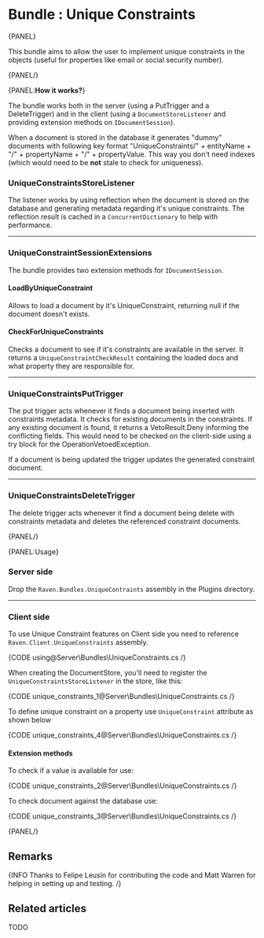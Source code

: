 # Bundle : Unique Constraints

{PANEL}

This bundle aims to allow the user to implement unique constraints in the objects (useful for properties like email or social security number).

{PANEL/}

{PANEL:**How it works?**}

The bundle works both in the server (using a PutTrigger and a DeleteTrigger) and in the client (using a `DocumentStoreListener` and providing extension methods on `IDocumentSession`).

When a document is stored in the database it generates "dummy" documents with following key format "UniqueConstraints/" + entityName + "/" + propertyName + "/" + propertyValue. This way you don't need indexes (which would need to be **not** stale to check for uniqueness).

### UniqueConstraintsStoreListener

The listener works by using reflection when the document is stored on the database and generating metadata regarding it's unique constraints. The reflection result is cached in a `ConcurrentDictionary` to help with performance.

<hr />

### UniqueConstraintSessionExtensions

The bundle provides two extension methods for `IDocumentSession`.

#### LoadByUniqueConstraint

Allows to load a document by it's UniqueConstraint, returning null if the document doesn't exists.

#### CheckForUniqueConstraints

Checks a document to see if it's constraints are available in the server. It returns a `UniqueConstraintCheckResult` containing the loaded docs and what property they are responsible for.

<hr />

### UniqueConstraintsPutTrigger

The put trigger acts whenever it finds a document being inserted with constraints metadata. It checks for existing documents in the constraints. If any existing document is found, it returns a VetoResult.Deny informing the conflicting fields. This would need to be checked on the client-side using a try block for the OperationVetoedException.

If a document is being updated the trigger updates the generated constraint document.

<hr />

### UniqueConstraintsDeleteTrigger

The delete trigger acts whenever it find a document being delete with constraints metadata and deletes the referenced constraint documents.

{PANEL/}

{PANEL:Usage}

### Server side

Drop the `Raven.Bundles.UniqueContraints` assembly in the Plugins directory.

<hr />

### Client side

To use Unique Constraint features on Client side you need to reference `Raven.Client.UniqueConstraints` assembly.

{CODE using@Server\Bundles\UniqueConstraints.cs /}

When creating the DocumentStore, you'll need to register the `UniqueConstraintsStoreListener` in the store, like this:

{CODE unique_constraints_1@Server\Bundles\UniqueConstraints.cs /}

To define unique constraint on a property use `UniqueConstraint` attribute as shown below

{CODE unique_constraints_4@Server\Bundles\UniqueConstraints.cs /}

#### Extension methods

To check if a value is available for use:

{CODE unique_constraints_2@Server\Bundles\UniqueConstraints.cs /}

To check document against the database use:

{CODE unique_constraints_3@Server\Bundles\UniqueConstraints.cs /}

{PANEL/}

## Remarks

{INFO Thanks to Felipe Leusin for contributing the code and Matt Warren for helping in setting up and testing. /}

## Related articles

TODO